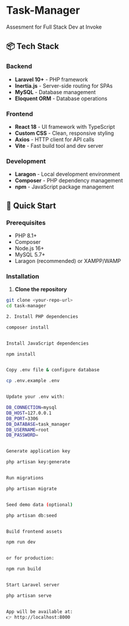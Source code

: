 # Task-Manager
Assesment for Full Stack Dev at Invoke


## 📦 Tech Stack

### Backend
- **Laravel 10+** - PHP framework
- **Inertia.js** - Server-side routing for SPAs
- **MySQL** - Database management
- **Eloquent ORM** - Database operations

### Frontend
- **React 18** - UI framework with TypeScript
- **Custom CSS** - Clean, responsive styling
- **Axios** - HTTP client for API calls
- **Vite** - Fast build tool and dev server

### Development
- **Laragon** - Local development environment
- **Composer** - PHP dependency management
- **npm** - JavaScript package management

## 🚀 Quick Start

### Prerequisites
- PHP 8.1+
- Composer
- Node.js 16+
- MySQL 5.7+
- Laragon (recommended) or XAMPP/WAMP

### Installation

1. **Clone the repository**
```bash
git clone <your-repo-url>
cd task-manager

2. Install PHP dependencies

composer install


Install JavaScript dependencies

npm install


Copy .env file & configure database

cp .env.example .env


Update your .env with:

DB_CONNECTION=mysql
DB_HOST=127.0.0.1
DB_PORT=3306
DB_DATABASE=task_manager
DB_USERNAME=root
DB_PASSWORD=


Generate application key

php artisan key:generate


Run migrations

php artisan migrate


Seed demo data (optional)

php artisan db:seed


Build frontend assets

npm run dev


or for production:

npm run build


Start Laravel server

php artisan serve


App will be available at:
👉 http://localhost:8000
